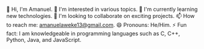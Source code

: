 👋 Hi, I'm Amanuel.
👀 I'm interested in various topics.
🌱 I'm currently learning new technologies.
💞️ I'm looking to collaborate on exciting projects.
📫 How to reach me: amanuelaweke13@gmail.com.
😄 Pronouns: He/Him.
⚡ Fun fact: I am knowledgeable in programming languages such as C, C++, Python, Java, and JavaScript.
<!---
aman13e/aman13e is a ✨ special ✨ repository because its `README.md` (this file) appears on your GitHub profile.
You can click the Preview link to take a look at your changes.
--->
